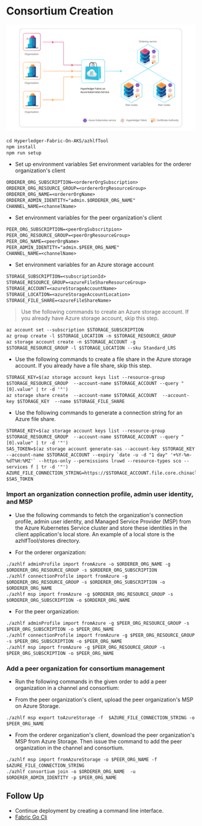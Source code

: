# Consortium Creation

![consortiums.png](../images/consortiums.png)



```
cd Hyperledger-Fabric-On-AKS/azhlfTool 
npm install
npm run setup
```

- Set up environment variables Set environment variables for the orderer organization's client



```
ORDERER_ORG_SUBSCRIPTION=<ordererOrgSubscription>
ORDERER_ORG_RESOURCE_GROUP=<ordererOrgResourceGroup>
ORDERER_ORG_NAME=<ordererOrgName>
ORDERER_ADMIN_IDENTITY="admin.$ORDERER_ORG_NAME"
CHANNEL_NAME=<channelName>
```

- Set environment variables for the peer organization's client



```
PEER_ORG_SUBSCRIPTION=<peerOrgSubscritpion>
PEER_ORG_RESOURCE_GROUP=<peerOrgResourceGroup>
PEER_ORG_NAME=<peerOrgName>
PEER_ADMIN_IDENTITY="admin.$PEER_ORG_NAME"
CHANNEL_NAME=<channelName>
```
- Set environment variables for an Azure storage account



```
STORAGE_SUBSCRIPTION=<subscriptionId>
STORAGE_RESOURCE_GROUP=<azureFileShareResourceGroup>
STORAGE_ACCOUNT=<azureStorageAccountName>
STORAGE_LOCATION=<azureStorageAccountLocation>
STORAGE_FILE_SHARE=<azureFileShareName>
```

> Use the following commands to create an Azure storage account. If you already have Azure storage account, skip this step.



```
az account set --subscription $STORAGE_SUBSCRIPTION
az group create -l $STORAGE_LOCATION -n $STORAGE_RESOURCE_GROUP
az storage account create -n $STORAGE_ACCOUNT -g  $STORAGE_RESOURCE_GROUP -l $STORAGE_LOCATION --sku Standard_LRS
```

- Use the following commands to create a file share in the Azure storage account. If you already have a file share, skip this step.



```
STORAGE_KEY=$(az storage account keys list --resource-group $STORAGE_RESOURCE_GROUP  --account-name $STORAGE_ACCOUNT --query "[0].value" | tr -d '"')
az storage share create  --account-name $STORAGE_ACCOUNT  --account-key $STORAGE_KEY  --name $STORAGE_FILE_SHARE
```

- Use the following commands to generate a connection string for an Azure file share.



```
STORAGE_KEY=$(az storage account keys list --resource-group $STORAGE_RESOURCE_GROUP  --account-name $STORAGE_ACCOUNT --query "[0].value" | tr -d '"')
SAS_TOKEN=$(az storage account generate-sas --account-key $STORAGE_KEY --account-name $STORAGE_ACCOUNT --expiry `date -u -d "1 day" '+%Y-%m-%dT%H:%MZ'` --https-only --permissions lruwd --resource-types sco --services f | tr -d '"')
AZURE_FILE_CONNECTION_STRING=https://$STORAGE_ACCOUNT.file.core.chinacloudapi.cn/$STORAGE_FILE_SHARE?$SAS_TOKEN

```

### Import an organization connection profile, admin user identity, and MSP

- Use the following commands to fetch the organization's connection profile, admin user identity, and Managed Service Provider (MSP) from the Azure Kubernetes Service cluster and store these identities in the client application's local store. An example of a local store is the azhlfTool/stores directory.

- For the orderer organization:


```
./azhlf adminProfile import fromAzure -o $ORDERER_ORG_NAME -g $ORDERER_ORG_RESOURCE_GROUP -s $ORDERER_ORG_SUBSCRIPTION
./azhlf connectionProfile import fromAzure -g $ORDERER_ORG_RESOURCE_GROUP -s $ORDERER_ORG_SUBSCRIPTION -o $ORDERER_ORG_NAME   
./azhlf msp import fromAzure -g $ORDERER_ORG_RESOURCE_GROUP -s $ORDERER_ORG_SUBSCRIPTION -o $ORDERER_ORG_NAME
```


- For the peer organization:


```
./azhlf adminProfile import fromAzure -g $PEER_ORG_RESOURCE_GROUP -s $PEER_ORG_SUBSCRIPTION -o $PEER_ORG_NAME
./azhlf connectionProfile import fromAzure -g $PEER_ORG_RESOURCE_GROUP -s $PEER_ORG_SUBSCRIPTION -o $PEER_ORG_NAME
./azhlf msp import fromAzure -g $PEER_ORG_RESOURCE_GROUP -s $PEER_ORG_SUBSCRIPTION -o $PEER_ORG_NAME
```

### Add a peer organization for consortium management
- Run the following commands in the given order to add a peer organization in a channel and consortium:

- From the peer organization's client, upload the peer organization's MSP on Azure Storage.



```
./azhlf msp export toAzureStorage -f  $AZURE_FILE_CONNECTION_STRING -o $PEER_ORG_NAME
```

- From the orderer organization's client, download the peer organization's MSP from Azure Storage. Then issue the command to add the peer organization in the channel and consortium.




```
./azhlf msp import fromAzureStorage -o $PEER_ORG_NAME -f $AZURE_FILE_CONNECTION_STRING
./azhlf consortium join -o $ORDERER_ORG_NAME  -u $ORDERER_ADMIN_IDENTITY -p $PEER_ORG_NAME
```
  
## Follow Up
- Continue deployment by creating a command line interface.
- [Fabric Go Cli](FabricGoCli.md)